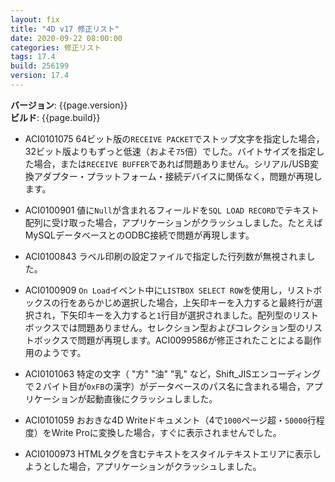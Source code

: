 ```yaml
---
layout: fix
title: "4D v17 修正リスト"
date: 2020-09-22 08:00:00
categories: 修正リスト
tags: 17.4  
build: 256199
version: 17.4
---
```


**バージョン**: {{page.version}}  
**ビルド**: {{page.build}} 

* ACI0101075 64ビット版の``RECEIVE PACKET``でストップ文字を指定した場合，32ビット版よりもずっと低速（およそ``75``倍）でした。バイトサイズを指定した場合，または``RECEIVE BUFFER``であれば問題ありません。シリアル/USB変換アダプター・プラットフォーム・接続デバイスに関係なく，問題が再現します。

* ACI0100901 値に``Null``が含まれるフィールドを``SQL LOAD RECORD``でテキスト配列に受け取った場合，アプリケーションがクラッシュしました。たとえばMySQLデータベースとのODBC接続で問題が再現します。

* ACI0100843 ラベル印刷の設定ファイルで指定した行列数が無視されました。

* ACI0100909 ``On Load``イベント中に``LISTBOX SELECT ROW``を使用し，リストボックスの行をあらかじめ選択した場合，上矢印キーを入力すると最終行が選択され，下矢印キーを入力すると``1``行目が選択されました。配列型のリストボックスでは問題ありません。セレクション型およびコレクション型のリストボックスで問題が再現します。ACI0099586が修正されたことによる副作用のようです。

* ACI0101063 特定の文字（ "方" "油" "乳" など，Shift_JISエンコーディングで２バイト目が``0xFB``の漢字）がデータベースのパス名に含まれる場合，アプリケーションが起動直後にクラッシュしました。

* ACI0101059 おおきな4D Writeドキュメント（4で``1000``ページ超・``50000``行程度）をWrite Proに変換した場合，すぐに表示されませんでした。

* ACI0100973 HTMLタグを含むテキストをスタイルテキストエリアに表示しようとした場合，アプリケーションがクラッシュしました。
